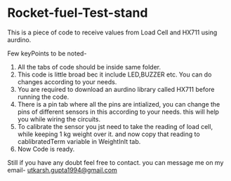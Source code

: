 # Rocket-fuel-Test-stand
This is a piece of code to receive values from Load Cell and HX711 using aurdino.

Few keyPoints to be noted- 

1. All the tabs of code should be inside same folder.
2. This code is little broad bec it include LED,BUZZER etc. You can do changes according to your needs.
3. You are required to download an aurdino library called HX711 before running the code.
4. There is a pin tab where all the pins are intialized, you can change the pins of different sensors in this according to your needs. this will help you while wiring the circuits.
5. To calibrate the sensor you jst need to take the reading of load cell, while keeping 1 kg weight over it. and now copy that reading to cablibratedTerm variable in WeightInIt tab.
6. Now Code is ready. 

Still if you have any doubt feel free to contact. you can message me on my email- utkarsh.gupta1994@gmail.com


